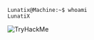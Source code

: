 ```console
Lunatix@Machine:~$ whoami
LunatiX
```
<img src="https://tryhackme-badges.s3.amazonaws.com/lunatix01.png" alt="TryHackMe">
